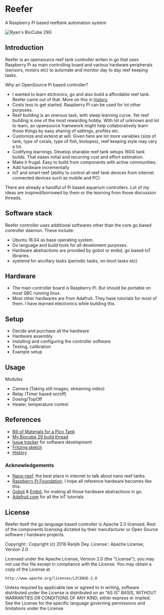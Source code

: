 # Reefer

A Raspberry Pi based reeftank automation system

![Ryan's BioCube 29G](https://raw.githubusercontent.com/ranjib/reefer/master/doc/images/bc29_fts.JPG)

## Introduction

Reefer is an opensource reef tank controller writen in go
that uses Raspberry Pi as main controlling board and various
hardware peripherals (sensors, motors etc) to automate and monitor
day to day reef keeping tasks.

Why an OpenSource Pi based controller?

 - I wanted to learn elctronics, go and also build a affordable reef tank.
 Reefer came out of that. More on this in [history](https://github.com/ranjib/reefer/blob/master/doc/history.md)
 - Costs less to get started. Raspberry Pi can be used for lot other purposes.
 - Reef building is an onerous task, with steep learning curve. Yet reef building is one of the most
 rewarding hobby. With lot of unknown and lot to learn, an opensource framework might
 help collaboratively learn those things by easy sharing of settings, profiles etc.
 - Customize and extend at will. Given here are lot more variables
 (size of tank, type of corals, type of fish, biotopes), reef keeping style may vary a lot.
 - Codifying learnings. Develop sharable reef tank setups
 160G tank builds. That eases initial and recurring cost and effort estimation.
 - Make it frugal. Easy to build from components with active communities.
 - Add hardware incrementally
 - IoT and smart reef (ability to control all reef tank devices from internet connected devices such as mobile and PC)

There are already a handful of Pi based aquarium controllers. Lot of my ideas
are inspired/borrowed by them or the learning from those discussion threads.


## Software stack

Reefer controller uses additional softwares other than the core go based controller daemon. These include:

  - Ubuntu 16.04 as base operating system.
  - Go language and build tools for all develoment purposes.
  - Hardware abstractions are provided by gobot or embd, go based IoT libraries.
  - systemd for ancillary tasks (periodic tasks, on-boot tasks etc)


## Hardware

 - The main controller board is Raspberry Pi. But should be portable on most SBC running linux.
 - Most other hardwares are from Adafruit. They have tutorials for most of them. I have learned electronics while building this


## Setup

  - Decide and purchase all the hardware
  - Hardware assembly
  - Installing and configuring the controller software
  - Testing, calibration
  - Example setup


## Usage

Modules

  - Camera (Taking still images, streaming video)
  - Relay (Timer based on/off)
  - Dosing/TopOff
  - Heater, temperature control


## References

  - [Bill of Materials for a Pico Tank](https://github.com/ranjib/reefer/blob/master/doc/BOM.md)
  - [My Biocube 29 build thread](http://www.nano-reef.com/topic/372899-ryans-bc-29g/)
  - [Issue tracker](https://github.com/ranjib/reefer/issues) for software development
  - [Fritzing sketch](https://github.com/ranjib/reefer/blob/master/doc/reefer.fzz)
  - [History](https://github.com/ranjib/reefer/blob/master/doc/history.md)


### Acknowledgements

  - [Nano-reef](http://www.nano-reef.com/), the best place in internet to talk about nano reef tanks.
  - [Raspberry Pi Foundation](https://www.raspberrypi.org/). I hope all reference hardware becomes like this.
  - [Gobot](https://gobot.io/) & [Embd](https://github.com/kidoman/embd), for making all those hardware abstractions in go.
  - [Adafruit.com](https://www.adafruit.com/) for all the IoT tutorials


## License

Reefer itself the go language based controller is Apache 2.0 licensed. Rest
of the components licensing dictated by their manufacturer or Open Source
software / hardware projects.

Copyright:: Copyright (c) 2016 Ranjib Dey.
License:: Apache License, Version 2.0

Licensed under the Apache License, Version 2.0 (the "License");
you may not use this file except in compliance with the License.
You may obtain a copy of the License at

    http://www.apache.org/licenses/LICENSE-2.0

Unless required by applicable law or agreed to in writing, software
distributed under the License is distributed on an "AS IS" BASIS,
WITHOUT WARRANTIES OR CONDITIONS OF ANY KIND, either express or implied.
See the License for the specific language governing permissions and
limitations under the License.
